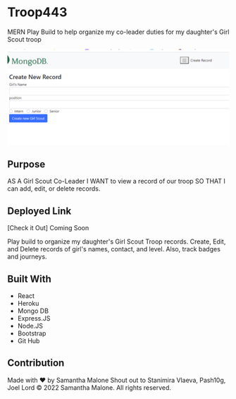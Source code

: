 # Troop443
MERN Play Build to help organize my co-leader duties for my daughter's Girl Scout troop

![Image of Troop 443 Add Record](./screenshot.PNG)


## Purpose
AS A Girl Scout Co-Leader
I WANT to view a record of our troop
SO THAT I can add, edit, or delete records.

## Deployed Link
[Check it Out] Coming Soon

Play build to organize my daughter's Girl Scout Troop records. 
Create, Edit, and Delete records of girl's names, contact, and level.
Also, track badges and journeys.

## Built With
* React
* Heroku
* Mongo DB
* Express.JS
* Node.JS
* Bootstrap
* Git Hub

## Contribution
Made with ❤️ by Samantha Malone
Shout out to Stanimira Vlaeva, Pash10g, Joel Lord
© 2022 Samantha Malone. All rights reserved.
